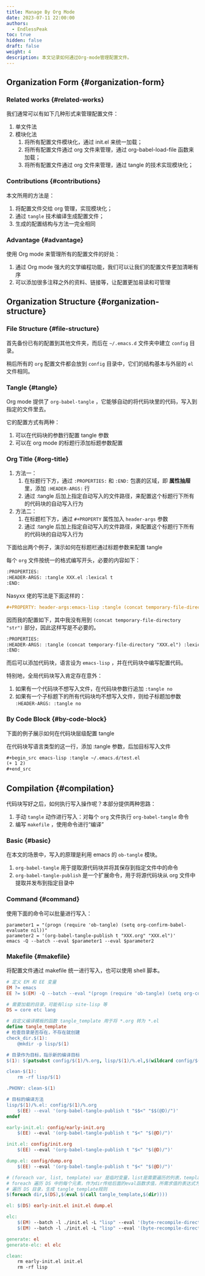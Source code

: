```yaml
---
title: Manage By Org Mode
date: 2023-07-11 22:00:00
authors:
  - EndlessPeak
toc: true
hidden: false
draft: false
weight: 4
description: 本文记录如何通过Org-mode管理配置文件。
---
```


## Organization Form {#organization-form}


### Related works {#related-works}

我们通常可以有如下几种形式来管理配置文件：

1.  单文件法
2.  模块化法
    1.  将所有配置文件模块化，通过 init.el 来统一加载；
    2.  将所有配置文件通过 org 文件来管理，通过 org-babel-load-file 函数来加载；
    3.  将所有配置文件通过 org 文件来管理，通过 tangle 的技术实现模块化；


### Contributions {#contributions}

本文所用的方法是：

1.  将配置文件交给 org 管理，实现模块化；
2.  通过 `tangle` 技术编译生成配置文件；
3.  生成的配置结构与方法一完全相同


### Advantage {#advantage}

使用 Org mode 来管理所有的配置文件的好处：

1.  通过 Org mode 强大的文学编程功能，我们可以让我们的配置文件更加清晰有序
2.  可以添加很多注释之外的资料、链接等，让配置更加易读和可管理


## Organization Structure {#organization-structure}


### File Structure {#file-structure}

首先备份已有的配置到其他文件夹，而后在 `~/.emacs.d` 文件夹中建立 `config` 目录。

稍后所有的 `org` 配置文件都会放到 `config` 目录中，它们的结构基本与外层的 `el` 文件相同。


### Tangle {#tangle}

Org mode 提供了 `org-babel-tangle` ，它能够自动的将代码块里的代码，写入到指定的文件里去。

它的配置方式有两种：

1.  可以在代码块的参数行配置 tangle 参数
2.  可以在 org mode 的标题行添加标题参数配置


### Org Title {#org-title}

1.  方法一：
    1.  在标题行下方，通过 `:PROPERTIES:` 和 `:END:` 包裹的区域，即 **属性抽屉** 里，添加 `:HEADER-ARGS:` 行
    2.  通过 :tangle 后加上指定自动写入的文件路径，来配置这个标题行下所有的代码块的自动写入行为
2.  方法二：
    1.  在标题栏下方，通过 `#+PROPERTY` 属性加入 `header-args` 参数
    2.  通过 :tangle 后加上指定自动写入的文件路径，来配置这个标题行下所有的代码块的自动写入行为

下面给出两个例子，演示如何在标题栏通过标题参数来配置 tangle

每个 `org` 文件按统一的格式编写开头，必要的内容如下：

```org
:PROPERTIES:
:HEADER-ARGS: :tangle XXX.el :lexical t
:END:
```

Nasyxx 佬的写法是下面这样的：

```org
#+PROPERTY: header-args:emacs-lisp :tangle (concat temporary-file-directory "XXX.el") :lexical t

```

因而我的配置如下，其中我没有用到 `(concat temporary-file-directory "str")` 部分，因此这样写是不必要的。

```org
:PROPERTIES:
:HEADER-ARGS: :tangle (concat temporary-file-directory "XXX.el") :lexical t
:END:
```

而后可以添加代码块，语言设为 `emacs-lisp` ，并在代码块中编写配置代码。

特别地，全局代码块写入肯定存在意外：

1.  如果有一个代码块不想写入文件，在代码块参数行追加 `:tangle no`
2.  如果有一个子标题下的所有代码块均不想写入文件，则给子标题加参数 `:HEADER-ARGS: :tangle no`


### By Code Block {#by-code-block}

下面的例子展示如何在代码块层级配置 tangle

在代码块写语言类型的这一行，添加 :tangle 参数，后加目标写入文件

```org
#+begin_src emacs-lisp :tangle ~/.emacs.d/test.el
(+ 1 2)
#+end_src
```


## Compilation {#compilation}

代码块写好之后，如何执行写入操作呢？本部分提供两种思路：

1.  手动 `tangle` 动作进行写入：对每个 `org` 文件执行 `org-babel-tangle` 命令
2.  编写 `makefile` ，使用命令进行“编译”


### Basic {#basic}

在本文的场景中，写入的原理是利用 emacs 的 `ob-tangle` 模块。

1.  `org-babel-tangle` 用于提取源代码块并将其保存到指定文件中的命令
2.  `org-babel-tangle-publish` 是一个扩展命令，用于将源代码块从 org 文件中提取并发布到指定目录中


### Command {#command}

使用下面的命令可以批量进行写入：

```shell
parameter1 = "(progn (require 'ob-tangle) (setq org-confirm-babel-evaluate nil))"
parameter2 = '(org-babel-tangle-publish t "XXX.org" "XXX.el")'
emacs -Q --batch --eval $parameter1 --eval $parameter2
```


### Makefile {#makefile}

将配置文件通过 makefile 统一进行写入，也可以使用 shell 脚本。

```makefile
# 定义 EM 和 EE 变量
EM ?= emacs
EE ?= $(EM) -Q --batch --eval "(progn (require 'ob-tangle) (setq org-confirm-babel-evaluate nil))"

# 需要加载的目录，可能有lisp site-lisp 等
DS = core etc lang

# 自定义编译模板的函数 tangle_template 用于将 *.org 转为 *.el
define tangle_template
# 检查目录是否存在，不存在就创建
check_dir.$(1):
    @mkdir -p lisp/$(1)

# 目录作为目标，指示新的编译目标
$(1): $(patsubst config/$(1)/%.org, lisp/$(1)/%.el,$(wildcard config/$(1)/*.org))

clean-$(1):
    rm -rf lisp/$(1)

.PHONY: clean-$(1)

# 目标的编译方法
lisp/$(1)/%.el: config/$(1)/%.org
    $(EE) --eval '(org-babel-tangle-publish t "$$<" "$$(@D)/")'
endef

early-init.el: config/early-init.org
    $(EE) --eval '(org-babel-tangle-publish t "$<" "$(@D)/")'

init.el: config/init.org
    $(EE) --eval '(org-babel-tangle-publish t "$<" "$(@D)/")'

dump.el: config/dump.org
    $(EE) --eval '(org-babel-tangle-publish t "$<" "$(@D)/")'

# (foreach var, list, template) var 是临时变量，list是需要遍历的列表，template是一个模板字符串
# foreach 遍历 DS 中的每个元素，作为dir传给后面的eval函数求值，所需求值的表达式为call调用模板方法生成编译命令
# 遍历 DS 目录，生成 tangle_template规则
$(foreach dir,$(DS),$(eval $(call tangle_template,$(dir))))

el: $(DS) early-init.el init.el dump.el

elc:
    $(EM) --batch -l ./init.el -L "lisp" --eval '(byte-recompile-directory "lisp/etc" 0)'
    $(EM) --batch -l ./init.el -L "lisp" --eval '(byte-recompile-directory "lisp/lang" 0)'

generate: el
generate-elc: el elc

clean:
    rm early-init.el init.el
    rm -rf lisp

```
